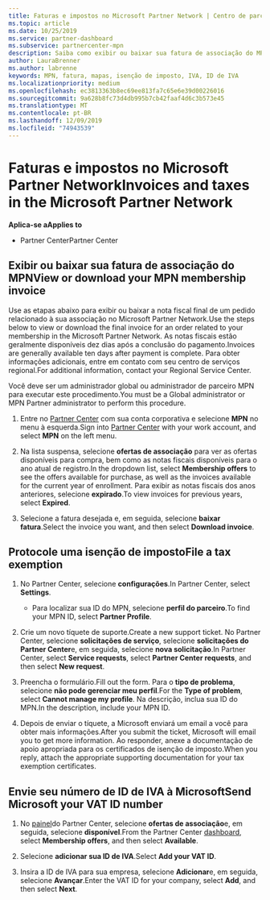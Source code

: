 ```yaml
---
title: Faturas e impostos no Microsoft Partner Network | Centro de parceiros
ms.topic: article
ms.date: 10/25/2019
ms.service: partner-dashboard
ms.subservice: partnercenter-mpn
description: Saiba como exibir ou baixar sua fatura de associação do MPN, bem como um arquivo para isenção de imposto e enviar o número da sua ID de IVA da Microsoft.
author: LauraBrenner
ms.author: labrenne
keywords: MPN, fatura, mapas, isenção de imposto, IVA, ID de IVA
ms.localizationpriority: medium
ms.openlocfilehash: ec3813363b8ec69ee813fa7c65e6e39d00226016
ms.sourcegitcommit: 9a628b8fc73d4db995b7cb42faaf4d6c3b573e45
ms.translationtype: MT
ms.contentlocale: pt-BR
ms.lasthandoff: 12/09/2019
ms.locfileid: "74943539"
---
```

# <a name="invoices-and-taxes-in-the-microsoft-partner-network"></a><span data-ttu-id="4934f-104">Faturas e impostos no Microsoft Partner Network</span><span class="sxs-lookup"><span data-stu-id="4934f-104">Invoices and taxes in the Microsoft Partner Network</span></span>

<span data-ttu-id="4934f-105">**Aplica-se a**</span><span class="sxs-lookup"><span data-stu-id="4934f-105">**Applies to**</span></span>

-  <span data-ttu-id="4934f-106">Partner Center</span><span class="sxs-lookup"><span data-stu-id="4934f-106">Partner Center</span></span>

## <a name="view-or-download-your-mpn-membership-invoice"></a><span data-ttu-id="4934f-107">Exibir ou baixar sua fatura de associação do MPN</span><span class="sxs-lookup"><span data-stu-id="4934f-107">View or download your MPN membership invoice</span></span>

<span data-ttu-id="4934f-108">Use as etapas abaixo para exibir ou baixar a nota fiscal final de um pedido relacionado à sua associação no Microsoft Partner Network.</span><span class="sxs-lookup"><span data-stu-id="4934f-108">Use the steps below to view or download the final invoice for an order related to your membership in the Microsoft Partner Network.</span></span> <span data-ttu-id="4934f-109">As notas fiscais estão geralmente disponíveis dez dias após a conclusão do pagamento.</span><span class="sxs-lookup"><span data-stu-id="4934f-109">Invoices are generally available ten days after payment is complete.</span></span> <span data-ttu-id="4934f-110">Para obter informações adicionais, entre em contato com seu centro de serviços regional.</span><span class="sxs-lookup"><span data-stu-id="4934f-110">For additional information, contact your Regional Service Center.</span></span>  

<span data-ttu-id="4934f-111">Você deve ser um administrador global ou administrador de parceiro MPN para executar este procedimento.</span><span class="sxs-lookup"><span data-stu-id="4934f-111">You must be a Global administrator or MPN Partner administrator to perform this procedure.</span></span> 

1.  <span data-ttu-id="4934f-112">Entre no [Partner Center](https://partner.microsoft.com/dashboard/home) com sua conta corporativa e selecione **MPN** no menu à esquerda.</span><span class="sxs-lookup"><span data-stu-id="4934f-112">Sign into [Partner Center](https://partner.microsoft.com/dashboard/home) with your work account, and select **MPN** on the left menu.</span></span>

4.  <span data-ttu-id="4934f-113">Na lista suspensa, selecione **ofertas de associação** para ver as ofertas disponíveis para compra, bem como as notas fiscais disponíveis para o ano atual de registro.</span><span class="sxs-lookup"><span data-stu-id="4934f-113">In the dropdown list, select **Membership offers** to see the offers available for purchase, as well as the invoices available for the current year of enrollment.</span></span> <span data-ttu-id="4934f-114">Para exibir as notas fiscais dos anos anteriores, selecione **expirado**.</span><span class="sxs-lookup"><span data-stu-id="4934f-114">To view invoices for previous years, select **Expired**.</span></span>

6.  <span data-ttu-id="4934f-115">Selecione a fatura desejada e, em seguida, selecione **baixar fatura**.</span><span class="sxs-lookup"><span data-stu-id="4934f-115">Select the invoice you want, and then select **Download invoice**.</span></span> 

## <a name="file-a-tax-exemption"></a><span data-ttu-id="4934f-116">Protocole uma isenção de imposto</span><span class="sxs-lookup"><span data-stu-id="4934f-116">File a tax exemption</span></span>

1.  <span data-ttu-id="4934f-117">No Partner Center, selecione **configurações**.</span><span class="sxs-lookup"><span data-stu-id="4934f-117">In Partner Center, select **Settings**.</span></span>
    - <span data-ttu-id="4934f-118">Para localizar sua ID do MPN, selecione **perfil do parceiro**.</span><span class="sxs-lookup"><span data-stu-id="4934f-118">To find your MPN ID, select **Partner Profile**.</span></span>

2.  <span data-ttu-id="4934f-119">Crie um novo tíquete de suporte.</span><span class="sxs-lookup"><span data-stu-id="4934f-119">Create a new support ticket.</span></span> <span data-ttu-id="4934f-120">No Partner Center, selecione **solicitações de serviço**, selecione **solicitações do Partner Center**e, em seguida, selecione **nova solicitação**.</span><span class="sxs-lookup"><span data-stu-id="4934f-120">In Partner Center, select **Service requests**, select **Partner Center requests**, and then select **New request**.</span></span>

3.  <span data-ttu-id="4934f-121">Preencha o formulário.</span><span class="sxs-lookup"><span data-stu-id="4934f-121">Fill out the form.</span></span> <span data-ttu-id="4934f-122">Para o **tipo de problema**, selecione **não pode gerenciar meu perfil**.</span><span class="sxs-lookup"><span data-stu-id="4934f-122">For the **Type of problem**, select **Cannot manage my profile**.</span></span> <span data-ttu-id="4934f-123">Na descrição, inclua sua ID do MPN.</span><span class="sxs-lookup"><span data-stu-id="4934f-123">In the description, include your MPN ID.</span></span>

4.  <span data-ttu-id="4934f-124">Depois de enviar o tíquete, a Microsoft enviará um email a você para obter mais informações.</span><span class="sxs-lookup"><span data-stu-id="4934f-124">After you submit the ticket, Microsoft will email you to get more information.</span></span> <span data-ttu-id="4934f-125">Ao responder, anexe a documentação de apoio apropriada para os certificados de isenção de imposto.</span><span class="sxs-lookup"><span data-stu-id="4934f-125">When you reply, attach the appropriate supporting documentation for your tax exemption certificates.</span></span>

## <a name="send-microsoft-your-vat-id-number"></a><span data-ttu-id="4934f-126">Envie seu número de ID de IVA à Microsoft</span><span class="sxs-lookup"><span data-stu-id="4934f-126">Send Microsoft your VAT ID number</span></span>

1.  <span data-ttu-id="4934f-127">No [painel](https://partner.microsoft.com/dashboard/home)do Partner Center, selecione **ofertas de associação**e, em seguida, selecione **disponível**.</span><span class="sxs-lookup"><span data-stu-id="4934f-127">From the Partner Center [dashboard](https://partner.microsoft.com/dashboard/home), select **Membership offers**, and then select **Available**.</span></span> 

2.  <span data-ttu-id="4934f-128">Selecione **adicionar sua ID de IVA**.</span><span class="sxs-lookup"><span data-stu-id="4934f-128">Select **Add your VAT ID**.</span></span> 

3.  <span data-ttu-id="4934f-129">Insira a ID de IVA para sua empresa, selecione **Adicionar**e, em seguida, selecione **Avançar**.</span><span class="sxs-lookup"><span data-stu-id="4934f-129">Enter the VAT ID for your company, select **Add**, and then select **Next**.</span></span> 

